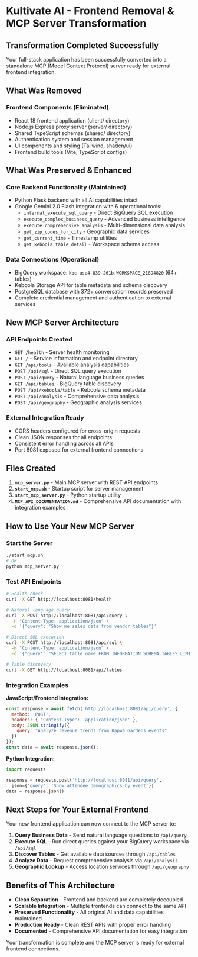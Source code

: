 # Kultivate AI - Frontend Removal & MCP Server Transformation

## Transformation Completed Successfully

Your full-stack application has been successfully converted into a standalone MCP (Model Context Protocol) server ready for external frontend integration.

## What Was Removed

### Frontend Components (Eliminated)
- React 18 frontend application (client/ directory)
- Node.js Express proxy server (server/ directory)  
- Shared TypeScript schemas (shared/ directory)
- Authentication system and session management
- UI components and styling (Tailwind, shadcn/ui)
- Frontend build tools (Vite, TypeScript configs)

## What Was Preserved & Enhanced

### Core Backend Functionality (Maintained)
- Python Flask backend with all AI capabilities intact
- Google Gemini 2.0 Flash integration with 6 operational tools:
  - `internal_execute_sql_query` - Direct BigQuery SQL execution
  - `execute_complex_business_query` - Advanced business intelligence
  - `execute_comprehensive_analysis` - Multi-dimensional data analysis
  - `get_zip_codes_for_city` - Geographic data services
  - `get_current_time` - Timestamp utilities
  - `get_keboola_table_detail` - Workspace schema access

### Data Connections (Operational)
- BigQuery workspace: `kbc-use4-839-261b.WORKSPACE_21894820` (64+ tables)
- Keboola Storage API for table metadata and schema discovery
- PostgreSQL database with 372+ conversation records preserved
- Complete credential management and authentication to external services

## New MCP Server Architecture

### API Endpoints Created
- `GET /health` - Server health monitoring
- `GET /` - Service information and endpoint directory
- `GET /api/tools` - Available analysis capabilities
- `POST /api/sql` - Direct SQL query execution
- `POST /api/query` - Natural language business queries
- `GET /api/tables` - BigQuery table discovery
- `POST /api/keboola/table` - Keboola schema metadata
- `POST /api/analysis` - Comprehensive data analysis
- `POST /api/geography` - Geographic analysis services

### External Integration Ready
- CORS headers configured for cross-origin requests
- Clean JSON responses for all endpoints
- Consistent error handling across all APIs
- Port 8081 exposed for external frontend connections

## Files Created

1. **`mcp_server.py`** - Main MCP server with REST API endpoints
2. **`start_mcp.sh`** - Startup script for server management
3. **`start_mcp_server.py`** - Python startup utility
4. **`MCP_API_DOCUMENTATION.md`** - Comprehensive API documentation with integration examples

## How to Use Your New MCP Server

### Start the Server
```bash
./start_mcp.sh
# OR
python mcp_server.py
```

### Test API Endpoints
```bash
# Health check
curl -X GET http://localhost:8081/health

# Natural language query
curl -X POST http://localhost:8081/api/query \
  -H "Content-Type: application/json" \
  -d '{"query": "Show me sales data from vendor tables"}'

# Direct SQL execution  
curl -X POST http://localhost:8081/api/sql \
  -H "Content-Type: application/json" \
  -d '{"query": "SELECT table_name FROM INFORMATION_SCHEMA.TABLES LIMIT 5"}'

# Table discovery
curl -X GET http://localhost:8081/api/tables
```

### Integration Examples

**JavaScript/Frontend Integration:**
```javascript
const response = await fetch('http://localhost:8081/api/query', {
  method: 'POST',
  headers: { 'Content-Type': 'application/json' },
  body: JSON.stringify({ 
    query: "Analyze revenue trends from Kapwa Gardens events" 
  })
});
const data = await response.json();
```

**Python Integration:**
```python
import requests

response = requests.post('http://localhost:8081/api/query', 
  json={'query': 'Show attendee demographics by event'})
data = response.json()
```

## Next Steps for Your External Frontend

Your new frontend application can now connect to the MCP server to:

1. **Query Business Data** - Send natural language questions to `/api/query`
2. **Execute SQL** - Run direct queries against your BigQuery workspace via `/api/sql`
3. **Discover Tables** - Get available data sources through `/api/tables`
4. **Analyze Data** - Request comprehensive analysis via `/api/analysis`
5. **Geographic Lookup** - Access location services through `/api/geography`

## Benefits of This Architecture

- **Clean Separation** - Frontend and backend are completely decoupled
- **Scalable Integration** - Multiple frontends can connect to the same API
- **Preserved Functionality** - All original AI and data capabilities maintained
- **Production Ready** - Clean REST APIs with proper error handling
- **Documented** - Comprehensive API documentation for easy integration

Your transformation is complete and the MCP server is ready for external frontend connections.